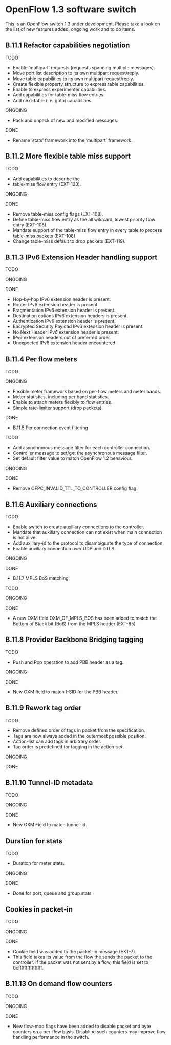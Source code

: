 OpenFlow 1.3 software switch
=============================
This is an OpenFlow switch 1.3 under development. Please take a look on the list of new features added, ongoing work and to do items.   

B.11.1 Refactor capabilities negotiation
----------------------------------------

TODO

- Enable ’multipart’ requests (requests spanning multiple messages).
- Move port list description to its own multipart request/reply.
- Move table capabilities to its own multipart request/reply.
- Create flexible property structure to express table capabilities.
- Enable to express experimenter capabilities.
- Add capabilities for table-miss flow entries.
- Add next-table (i.e. goto) capabilities

ONGOING

- Pack and unpack of new and modified messages.

DONE

- Rename ’stats’ framework into the ’multipart’ framework. 


B.11.2 More flexible table miss support
-----------------------------------------

TODO

- Add capabilities to describe the 
- table-miss flow entry (EXT-123). 

ONGOING

DONE

- Remove table-miss config flags (EXT-108).
- Define table-miss flow entry as the all wildcard, lowest priority flow entry (EXT-108).
- Mandate support of the table-miss flow entry in every table to process table-miss packets (EXT-108)
- Change table-miss default to drop packets (EXT-119).

B.11.3 IPv6 Extension Header handling support
----------------------------------------------

TODO


ONGOING


DONE

- Hop-by-hop IPv6 extension header is present.
- Router IPv6 extension header is present.
- Fragmentation IPv6 extension header is present.
- Destination options IPv6 extension headers is present.
- Authentication IPv6 extension header is present.
- Encrypted Security Payload IPv6 extension header is present.
- No Next Header IPv6 extension header is present.
- IPv6 extension headers out of preferred order.
- Unexpected IPv6 extension header encountered

B.11.4 Per flow meters
-----------------------

TODO


ONGOING

- Flexible meter framework based on per-flow meters and meter bands.
- Meter statistics, including per band statistics.
- Enable to attach meters flexibly to flow entries.
- Simple rate-limiter support (drop packets).

DONE

- B.11.5 Per connection event filtering

TODO

- Add asynchronous message filter for each controller connection.
- Controller message to set/get the asynchronous message filter.
- Set default filter value to match OpenFlow 1.2 behaviour.


ONGOING


DONE

- Remove OFPC_INVALID_TTL_TO_CONTROLLER config flag.

B.11.6 Auxiliary connections
-----------------------------

TODO

- Enable switch to create auxiliary connections to the controller.
- Mandate that auxiliary connection can not exist when main connection is not alive.
- Add auxiliary-id to the protocol to disambiguate the type of connection.
- Enable auxiliary connection over UDP and DTLS.


ONGOING


DONE

- B.11.7 MPLS BoS matching

TODO


ONGOING


DONE

- A new OXM field OXM_OF_MPLS_BOS has been added to match the Bottom 
of Stack bit (BoS) from the MPLS header (EXT-85)

B.11.8 Provider Backbone Bridging tagging
-------------------------------------------

TODO

- Push and Pop operation to add PBB header as a tag.


ONGOING


DONE

- New OXM field to match I-SID for the PBB header.

B.11.9 Rework tag order
------------------------

TODO

- Remove defined order of tags in packet from the specification.
- Tags are now always added in the outermost possible position.
- Action-list can add tags in arbitrary order.
- Tag order is predefined for tagging in the action-set.


ONGOING


DONE

B.11.10 Tunnel-ID metadata
---------------------------

TODO


ONGOING


DONE

- New OXM Field to match tunnel-id.

Duration for stats
-------------------

TODO

- Duration for meter stats.

ONGOING


DONE

- Done for port, queue and group stats

Cookies in packet-in
----------------------

TODO


ONGOING


DONE

- Cookie field was added to the packet-in message (EXT-7). 
- This field takes its value from the flow the
sends the packet to the controller. If the packet was not sent by 
a flow, this field is set to 0xffffffffffffffff.

B.11.13 On demand flow counters
--------------------------------

TODO

ONGOING


DONE

- New flow-mod flags have been added to disable packet and byte 
counters on a per-flow basis. Disabling such counters may improve 
flow handling performance in the switch.
